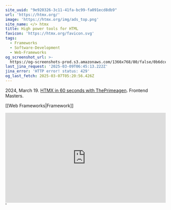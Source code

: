 ```yaml
---
site_uuid: "9e920326-3c11-41fa-bc99-fa091ecd8db9"
url: 'https://htmx.org/'
image: 'https://htmx.org/img/ads_top.png'
site_name: </> htmx
title: High power tools for HTML
favicon: 'https://htmx.org/favicon.svg'
tags:
  - Frameworks
  - Software-Development
  - Web-Frameworks
og_screenshot_url: >-
  https://og-screenshots-prod.s3.amazonaws.com/1366x768/80/false/0b6dcee51c792b2f84f4512293c25fa908dfb609ed6cece6e2c65e86bd222a00.jpeg
last_jina_request: '2025-03-09T06:45:13.222Z'
jina_error: 'HTTP error! status: 429'
og_last_fetch: 2025-03-07T05:20:56.426Z
---
```


2024, March 19. [HTMX in 60 seconds with ThePrimeagen](https://youtube.com/shorts/utq5nKyj-SM?si=cmwLYWR8DDpHxTpL). Frontend Masters.

[[Web Frameworks|Framework]]


<iframe style="aspect-ratio:16/9;width:100%;height:auto" src="https://www.youtube.com/embed/-ptq9HCrI_U?si=5CklXKHXF6IAD9dr" title="YouTube video player" frameborder="0" allow="accelerometer; autoplay; clipboard-write; encrypted-media; gyroscope; picture-in-picture; web-share" referrerpolicy="strict-origin-when-cross-origin" allowfullscreen></iframe>'
